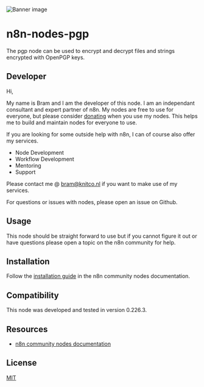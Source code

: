 ![Banner image](https://user-images.githubusercontent.com/10284570/173569848-c624317f-42b1-45a6-ab09-f0ea3c247648.png)

# n8n-nodes-pgp

The pgp node can be used to encrypt and decrypt files and strings encrypted with OpenPGP keys.

## Developer

Hi, 

My name is Bram and I am the developer of this node.
I am an independant consultant and expert partner of n8n.
My nodes are free to use for everyone, but please consider [donating](https://donate.stripe.com/3cs5oe7xM6L77Yc5ko) when you use my nodes.
This helps me to build and maintain nodes for everyone to use.

If you are looking for some outside help with n8n, I can of course also offer my services.
* Node Development
* Workflow Development
* Mentoring
* Support

Please contact me @ bram@knitco.nl if you want to make use of my services.

For questions or issues with nodes, please open an issue on Github.

## Usage
This node should be straight forward to use but if you cannot figure it out or have questions please open a topic on the n8n community for help.

## Installation

Follow the [installation guide](https://docs.n8n.io/integrations/community-nodes/installation/) in the n8n community nodes documentation.

## Compatibility

This node was developed and tested in version 0.226.3.

## Resources

* [n8n community nodes documentation](https://docs.n8n.io/integrations/community-nodes/)

## License

[MIT](https://github.com/n8n-io/n8n-nodes-starter/blob/master/LICENSE.md)

